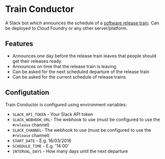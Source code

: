 # Train Conductor

A Slack bot which announces the schedule of a [software release train](https://en.wikipedia.org/wiki/Software_release_train). Can be deployed to Cloud Foundry or any other server/platform.

## Features

* Announces one day before the release train leaves that people should get their releases ready
* Announces on time that the release train is leaving
* Can be asked for the next scheduled departure of the release train
* Can be asked for the current schedule of release trains

## Configutation

Train Conductor is configured using environment variables:

* `SLACK_API_TOKEN` - Your Slack API token
* `SLACK_WEBHOOK_URL`- The webhook to use (must be configured to use the `#release` channel)
* `SLACK_CHANNEL`- The webhook to use (must be configured to use the `#release` channel)
* `START_DATE` - E.g. 16/03/2016
* `SCHEDULE_TIME` - E.g. '14:00'
* `INTERVAL_DAYS` - How many days until the next departure
